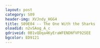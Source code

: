 ```yaml
---
layout: post 
category: S09 
header-img: XVJndy_HGG4 
title: S09E04 -- The One With the Sharks 
oloadid: n2vSAog_A_c 
gdriveid: 0B1vQDqa4KyEraWFENDNfVF92SEE 
bgcolor: ED9121
--- 
```

<!--more--> 
